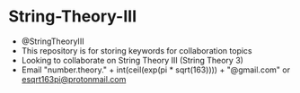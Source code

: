 # String-Theory-III

- @StringTheoryIII
- This repository is for storing keywords for collaboration topics
- Looking to collaborate on String Theory III (String Theory 3)
- Email "number.theory." + int(ceil(exp(pi * sqrt(163)))) + "@gmail.com" or esqrt163pi@protonmail.com
